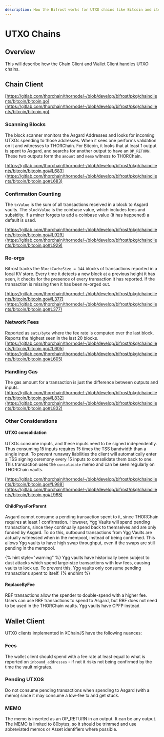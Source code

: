 ```yaml
---
description: How the Bifrost works for UTXO chains like Bitcoin and its forks
---
```


# UTXO Chains

## Overview

This will describe how the Chain Client and Wallet Client handles UTXO chains. 

## Chain Client

[https://gitlab.com/thorchain/thornode/-/blob/develop/bifrost/pkg/chainclients/bitcoin/bitcoin.go](https://gitlab.com/thorchain/thornode/-/blob/develop/bifrost/pkg/chainclients/bitcoin/bitcoin.go)

### Scanning Blocks

The block scanner monitors the Asgard Addresses and looks for incoming UTXOs spending to those addresses. When it sees one performs validation on it and witnesses to THORChain. For Bitcoin, it looks that at least 1 output is spent to Asgard, and searchs for another output to have an `OP_RETURN`. These two outputs form the `amount` and `memo` witness to THORChain.  

[https://gitlab.com/thorchain/thornode/-/blob/develop/bifrost/pkg/chainclients/bitcoin/bitcoin.go\#L683](https://gitlab.com/thorchain/thornode/-/blob/develop/bifrost/pkg/chainclients/bitcoin/bitcoin.go#L683)

### Confirmation Counting

The `txValue` is the sum of all transactions received in a block to Asgard vaults. The `blockValue` is the coinbase value, which includes fees and subsidity. If a miner forgets to add a coinbase value \(it has happened\) a default is used. 

[https://gitlab.com/thorchain/thornode/-/blob/develop/bifrost/pkg/chainclients/bitcoin/bitcoin.go\#L929](https://gitlab.com/thorchain/thornode/-/blob/develop/bifrost/pkg/chainclients/bitcoin/bitcoin.go#L929)

### Re-orgs

Bifrost tracks the `BlockCacheSize = 144` blocks of transactions reported in a local KV store. Every time it detects a new block at a previous height it has seen, it checks for the presence of every transaction it has reported. If the transaction is missing then it has been re-orged out. 

[https://gitlab.com/thorchain/thornode/-/blob/develop/bifrost/pkg/chainclients/bitcoin/bitcoin.go\#L377](https://gitlab.com/thorchain/thornode/-/blob/develop/bifrost/pkg/chainclients/bitcoin/bitcoin.go#L377)

### Network Fees

Reported as `sats/byte` where the fee rate is computed over the last block. Reports the highest seen in the last 20 blocks. [https://gitlab.com/thorchain/thornode/-/blob/develop/bifrost/pkg/chainclients/bitcoin/bitcoin.go\#L605](https://gitlab.com/thorchain/thornode/-/blob/develop/bifrost/pkg/chainclients/bitcoin/bitcoin.go#L605)

### Handling Gas

The gas amount for a transaction is just the difference between outputs and inputs.  
[https://gitlab.com/thorchain/thornode/-/blob/develop/bifrost/pkg/chainclients/bitcoin/bitcoin.go\#L832](https://gitlab.com/thorchain/thornode/-/blob/develop/bifrost/pkg/chainclients/bitcoin/bitcoin.go#L832)

### Other Considerations

#### UTXO consolidation

UTXOs consume inputs, and these inputs need to be signed independently. Thus consuming 15 inputs requires 15 times the TSS bandwidth than a single input. To prevent runaway liabilities the client will automatically enter a TSS signing ceremony every 15 inputs to consolidate them back to one. This transaction uses the `consolidate` memo and can be seen regularly on THORChain vaults. 

[https://gitlab.com/thorchain/thornode/-/blob/develop/bifrost/pkg/chainclients/bitcoin/bitcoin.go\#L988](https://gitlab.com/thorchain/thornode/-/blob/develop/bifrost/pkg/chainclients/bitcoin/bitcoin.go#L988)

#### ChildPaysForParent

Asgard cannot consume a pending transaction spent to it, since THORChain requires at least 1 confirmation. However, Ygg Vaults will spend pending transactions, since they continually spend back to themselves and are only funded by Asgard. To do this, outbound transactions from Ygg Vaults are actually witnessed when in the mempool, instead of being confirmed. This allows Ygg vaults to have high swap throughput, even if the swaps are still pending in the mempool.

{% hint style="warning" %}
Ygg vaults have historically been subject to dust attacks which spend large-size transactions with low fees, causing vaults to lock up. To prevent this, Ygg vaults only consume pending transactions spent to itself. 
{% endhint %}

#### ReplaceByFee

RBF transactions allow the spender to double-spend with a higher fee. Users can use RBF transactions to spend to Asgard, but RBF does not need to be used in the THORChain vaults. Ygg vaults have CPFP instead.

## Wallet Client

UTXO clients implemented in XChainJS have the following nuances:

### Fees

The wallet client should spend with a fee rate at least equal to what is reported on `inbound_addresses` - if not it risks not being confirmed by the time the vault migrates. 

### Pending UTXOS

Do not consume pending transactions when spending to Asgard \(with a memo\) since it may consume a low-fee tx and get stuck. 

### MEMO

The memo is inserted as an OP\_RETURN in an output. It can be any output. The MEMO is limited to 80bytes, so it should be trimmed and use abbreviated memos or Asset identifiers where possible.

